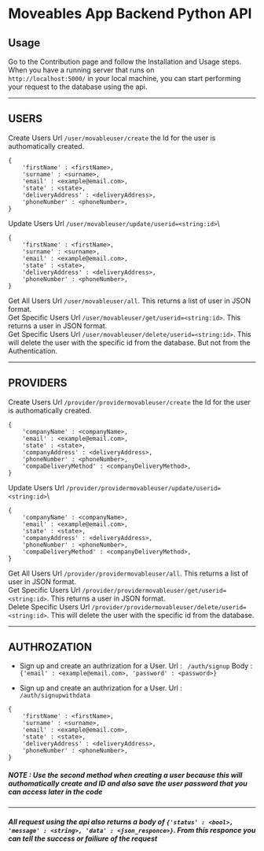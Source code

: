 ﻿# Moveables App Backend Python API

## Usage

Go to the Contribution page and follow the Installation and Usage steps. When you have a running server that runs on \
`http://localhost:5000/` in your local machine, you can start performing your request to the database using the api.
*******************************************************************************************************************************************************************
## USERS
Create Users Url `/user/movableuser/create` the Id for the user is authomatically created.
```
{
	'firstName' : <firstName>,
	'surname' : <surname>,
	'email' : <example@email.com>,
	'state' : <state>,
	'deliveryAddress' : <deliveryAddress>,
	'phoneNumber' : <phoneNumber>,
}
```
Update Users Url `/user/movableuser/update/userid=<string:id>`\
```
{
	'firstName' : <firstName>,
	'surname' : <surname>,
	'email' : <example@email.com>,
	'state' : <state>,
	'deliveryAddress' : <deliveryAddress>,
	'phoneNumber' : <phoneNumber>,
}
```

Get All Users Url `/user/movableuser/all`. This returns a list of user in JSON format.\
Get Specific Users Url `/user/movableuser/get/userid=<string:id>`. This returns a user in JSON format.\
Get Specific Users Url `/user/movableuser/delete/userid=<string:id>`. This will delete the user with the specific id from the database. But not from the Authentication.
*******************************************************************************************************************************************************************
## PROVIDERS
Create Users Url `/provider/providermovableuser/create` the Id for the user is authomatically created.
```
{
	'companyName' : <companyName>,
	'email' : <example@email.com>,
	'state' : <state>,
	'companyAddress' : <deliveryAddress>,
	'phoneNumber' : <phoneNumber>,
	'compaDeliveryMethod' : <companyDeliveryMethod>,
}
```
Update Users Url `/provider/providermovableuser/update/userid=<string:id>`\
```
{
	'companyName' : <companyName>,
	'email' : <example@email.com>,
	'state' : <state>,
	'companyAddress' : <deliveryAddress>,
	'phoneNumber' : <phoneNumber>,
	'compaDeliveryMethod' : <companyDeliveryMethod>,
}
```
Get All Users Url `/provider/providermovableuser/all`. This returns a list of user in JSON format.\
Get Specific Users Url `/provider/providermovableuser/get/userid=<string:id>`. This returns a user in JSON format.\
Delete Specific Users Url `/provider/providermovableuser/delete/userid=<string:id>`. This will delete the user with the specific id from the database.
*******************************************************************************************************************************************************************
## AUTHROZATION
* Sign up and create an authrization for a User. Url : ` /auth/signup` Body : `{'email' : <example@email.com>, 'password' : <password>}`

* Sign up and create an authrization for a User. Url : ` /auth/signupwithdata`
```
{
	'firstName' : <firstName>,
	'surname' : <surname>,
	'email' : <example@email.com>,
	'state' : <state>,
	'deliveryAddress' : <deliveryAddress>,
	'phoneNumber' : <phoneNumber>,
}
```
##### NOTE : Use the second method when creating a user because this will authomatically create and ID and also save the user password that you can access later in the code
*******************************************************************************************************************************************************************
##### All request using the api also returns a body of `{'status' : <bool>, 'message' : <string>, 'data' : <json_responce>}`. From this responce you can tell the success or failiure of the request
